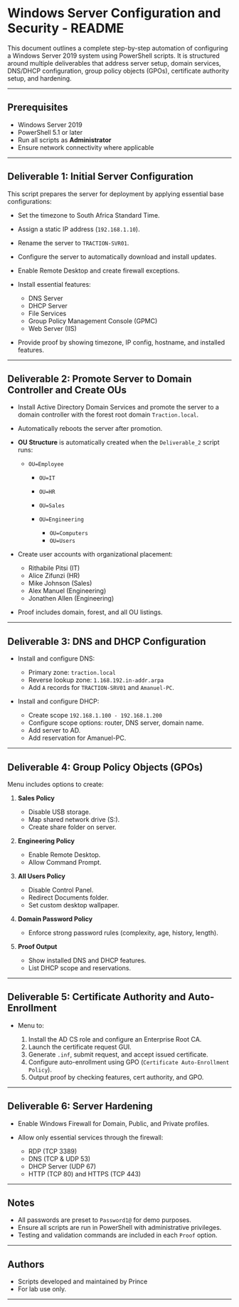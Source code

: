 # Windows Server Configuration and Security - README

This document outlines a complete step-by-step automation of configuring a Windows Server 2019 system using PowerShell scripts. It is structured around multiple deliverables that address server setup, domain services, DNS/DHCP configuration, group policy objects (GPOs), certificate authority setup, and hardening.

---

## Prerequisites

* Windows Server 2019
* PowerShell 5.1 or later
* Run all scripts as **Administrator**
* Ensure network connectivity where applicable

---

## Deliverable 1: Initial Server Configuration

This script prepares the server for deployment by applying essential base configurations:

* Set the timezone to South Africa Standard Time.
* Assign a static IP address (`192.168.1.10`).
* Rename the server to `TRACTION-SVR01`.
* Configure the server to automatically download and install updates.
* Enable Remote Desktop and create firewall exceptions.
* Install essential features:

  * DNS Server
  * DHCP Server
  * File Services
  * Group Policy Management Console (GPMC)
  * Web Server (IIS)
* Provide proof by showing timezone, IP config, hostname, and installed features.

---

## Deliverable 2: Promote Server to Domain Controller and Create OUs

* Install Active Directory Domain Services and promote the server to a domain controller with the forest root domain `Traction.local`.
* Automatically reboots the server after promotion.
* **OU Structure** is automatically created when the `Deliverable_2` script runs:

  * `OU=Employee`

    * `OU=IT`
    * `OU=HR`
    * `OU=Sales`
    * `OU=Engineering`

      * `OU=Computers`
      * `OU=Users`
* Create user accounts with organizational placement:

  * Rithabile Pitsi (IT)
  * Alice Zifunzi (HR)
  * Mike Johnson (Sales)
  * Alex Manuel (Engineering)
  * Jonathen Allen (Engineering)
* Proof includes domain, forest, and all OU listings.

---

## Deliverable 3: DNS and DHCP Configuration

* Install and configure DNS:

  * Primary zone: `traction.local`
  * Reverse lookup zone: `1.168.192.in-addr.arpa`
  * Add `A` records for `TRACTION-SRV01` and `Amanuel-PC`.
* Install and configure DHCP:

  * Create scope `192.168.1.100 - 192.168.1.200`
  * Configure scope options: router, DNS server, domain name.
  * Add server to AD.
  * Add reservation for Amanuel-PC.

---

## Deliverable 4: Group Policy Objects (GPOs)

Menu includes options to create:

1. **Sales Policy**

   * Disable USB storage.
   * Map shared network drive (S:).
   * Create share folder on server.

2. **Engineering Policy**

   * Enable Remote Desktop.
   * Allow Command Prompt.

3. **All Users Policy**

   * Disable Control Panel.
   * Redirect Documents folder.
   * Set custom desktop wallpaper.

4. **Domain Password Policy**

   * Enforce strong password rules (complexity, age, history, length).

5. **Proof Output**

   * Show installed DNS and DHCP features.
   * List DHCP scope and reservations.

---

## Deliverable 5: Certificate Authority and Auto-Enrollment

* Menu to:

  1. Install the AD CS role and configure an Enterprise Root CA.
  2. Launch the certificate request GUI.
  3. Generate `.inf`, submit request, and accept issued certificate.
  4. Configure auto-enrollment using GPO (`Certificate Auto-Enrollment Policy`).
  5. Output proof by checking features, cert authority, and GPO.

---

## Deliverable 6: Server Hardening

* Enable Windows Firewall for Domain, Public, and Private profiles.
* Allow only essential services through the firewall:

  * RDP (TCP 3389)
  * DNS (TCP & UDP 53)
  * DHCP Server (UDP 67)
  * HTTP (TCP 80) and HTTPS (TCP 443)

---

## Notes

* All passwords are preset to `Password1@` for demo purposes.
* Ensure all scripts are run in PowerShell with administrative privileges.
* Testing and validation commands are included in each `Proof` option.

---

## Authors

* Scripts developed and maintained by Prince
* For lab use only.

---
